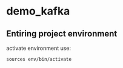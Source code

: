 # demo_kafka

## Entiring project environment
activate environment use: 

``` sources env/bin/activate ```
